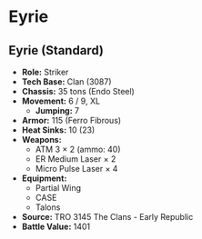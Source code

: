 # Eyrie
## Eyrie (Standard)
- **Role:** Striker
- **Tech Base:** Clan (3087)
- **Chassis:** 35 tons (Endo Steel)
- **Movement:** 6 / 9, XL
  - **Jumping:** 7
- **Armor:** 115 (Ferro Fibrous)
- **Heat Sinks:** 10 (23)
- **Weapons:**
  - ATM 3 × 2 (ammo: 40)
  - ER Medium Laser × 2
  - Micro Pulse Laser × 4
- **Equipment:**
  - Partial Wing
  - CASE
  - Talons
- **Source:** TRO 3145 The Clans - Early Republic
- **Battle Value:** 1401

